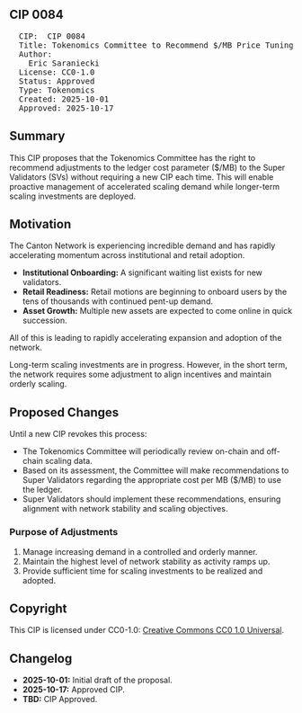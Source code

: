 ## CIP 0084

<pre>
  CIP:  CIP 0084
  Title: Tokenomics Committee to Recommend $/MB Price Tuning
  Author:
    Eric Saraniecki 
  License: CC0-1.0
  Status: Approved
  Type: Tokenomics
  Created: 2025-10-01
  Approved: 2025-10-17
</pre>

## Summary
This CIP proposes that the Tokenomics Committee has the right to recommend adjustments to the ledger cost parameter ($/MB) to the Super Validators (SVs) without requiring a new CIP each time. This will enable proactive management of accelerated scaling demand while longer-term scaling investments are deployed.

## Motivation
The Canton Network is experiencing incredible demand and has rapidly accelerating momentum across institutional and retail adoption.

* **Institutional Onboarding:** A significant waiting list exists for new validators.  
* **Retail Readiness:** Retail motions are beginning to onboard users by the tens of thousands with continued pent-up demand.  
* **Asset Growth:** Multiple new assets are expected to come online in quick succession.  

All of this is leading to rapidly accelerating expansion and adoption of the network.

Long-term scaling investments are in progress. However, in the short term, the network requires some adjustment to align incentives and maintain orderly scaling.

## Proposed Changes
Until a new CIP revokes this process:

* The Tokenomics Committee will periodically review on-chain and off-chain scaling data.  
* Based on its assessment, the Committee will make recommendations to Super Validators regarding the appropriate cost per MB ($/MB) to use the ledger.  
* Super Validators should implement these recommendations, ensuring alignment with network stability and scaling objectives.

### Purpose of Adjustments
1. Manage increasing demand in a controlled and orderly manner.  
2. Maintain the highest level of network stability as activity ramps up.  
3. Provide sufficient time for scaling investments to be realized and adopted.

## Copyright
This CIP is licensed under CC0-1.0: [Creative Commons CC0 1.0 Universal](https://creativecommons.org/publicdomain/zero/1.0/).


## Changelog

* **2025-10-01:** Initial draft of the proposal.
* **2025-10-17:** Approved CIP.
* **TBD:** CIP Approved.

